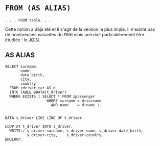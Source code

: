 # **`FROM (AS ALIAS)`**

```JS
. . . FROM table. . .
```

Cette notion a déjà été et il s'agit de la version la plus imple. Il n'existe pas de nombreuses variantes du `FROM` mais une doit particulièrement être étudiée : le [JOIN](../../09%20-%20Instructions_dbtab/01%20-%20select/19%20-%20from%20join.md).

## AS ALIAS

```JS
SELECT surname,
       name,
       date_birth,
       city,
       country
  FROM zdriver_car AS d
  INTO TABLE @DATA(t_driver)
  WHERE EXISTS ( SELECT * FROM zpassenger
                   WHERE surname = d~surname
                     AND name    = d~name ).


DATA s_driver LIKE LINE OF t_driver.

LOOP AT t_driver INTO s_driver.
  WRITE:/ s_driver-surname, s_driver-name, s_driver-date_birth,
          s_driver-city,    s_driver-country.
ENDLOOP.
```
